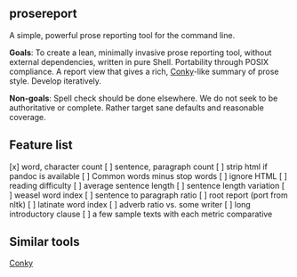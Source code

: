## prosereport

A simple, powerful prose reporting tool for the command line.

**Goals**: To create a lean, minimally invasive prose reporting tool, without
external dependencies, written in pure Shell.  Portability through POSIX
compliance. A report view that gives a rich,
[Conky](https://github.com/brndnmtthws/conky)-like summary of prose style.
Develop iteratively.

**Non-goals**: Spell check should be done elsewhere. We do not seek to be
authoritative or complete. Rather target sane defaults and reasonable
coverage.

## Feature list

[x] word, character count
[ ] sentence, paragraph count
[ ] strip html if pandoc is available
[ ] Common words minus stop words
[ ] ignore HTML
[ ] reading difficulty
[ ] average sentence length
[ ] sentence length variation
[ ] weasel word index
[ ] sentence to paragraph ratio
[ ] root report (port from nltk)
[ ] latinate word index
[ ] adverb ratio vs. some writer
[ ] long introductory clause
[ ] a few sample texts with each metric comparative

## Similar tools

[Conky](https://github.com/brndnmtthws/conky)
